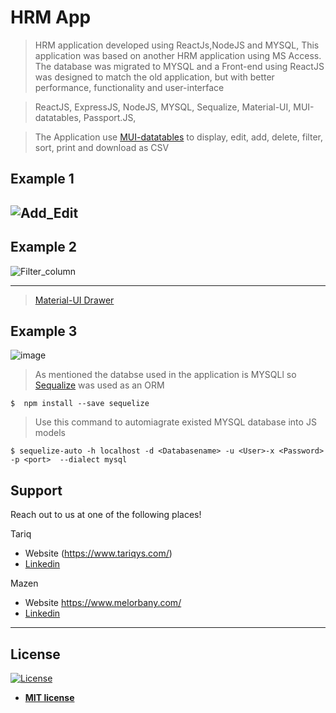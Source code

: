 # HRM App

> HRM application developed using ReactJs,NodeJS and MYSQL, This application was based on another HRM application using MS Access. The database was migrated to MYSQL and a Front-end using ReactJS was designed to match the old application, but with better performance, functionality and user-interface

> ReactJS, ExpressJS, NodeJS, MYSQL, Sequalize, Material-UI, MUI-datatables, Passport.JS,

> The Application use [MUI-datatables](https://github.com/gregnb/mui-datatables) to display, edit, add, delete, filter, sort, print and download as CSV

## Example 1

## ![Add_Edit](https://user-images.githubusercontent.com/52053790/63913304-b27dab80-c9fd-11e9-96ff-608194f51f48.gif)

## Example 2

![Filter_column](https://user-images.githubusercontent.com/52053790/63913819-7c412b80-c9ff-11e9-9cb8-82d91c903467.gif)

---

> [Material-UI Drawer](https://material-ui.com/components/drawers/#drawer)

## Example 3

![image](https://user-images.githubusercontent.com/52053790/63914245-9596a780-ca00-11e9-82e4-789e78bb90af.png)

> As mentioned the databse used in the application is MYSQLl so [Sequalize](https://sequelize.org/) was used as an ORM

```shell
$  npm install --save sequelize
```

> Use this command to automiagrate existed MYSQL database into JS models

```shell
$ sequelize-auto -h localhost -d <Databasename> -u <User>-x <Password> -p <port>  --dialect mysql
```

## Support

Reach out to us at one of the following places!

Tariq

- Website (https://www.tariqys.com/)
- [Linkedin](https://www.linkedin.com/in/tariq-yousef-35b907177/)

Mazen

- Website https://www.melorbany.com/
- [Linkedin](https://www.linkedin.com/in/mazen-elorbany23/)

---

## License

[![License](http://img.shields.io/:license-mit-blue.svg?style=flat-square)](http://badges.mit-license.org)

- **[MIT license](http://opensource.org/licenses/mit-license.php)**
